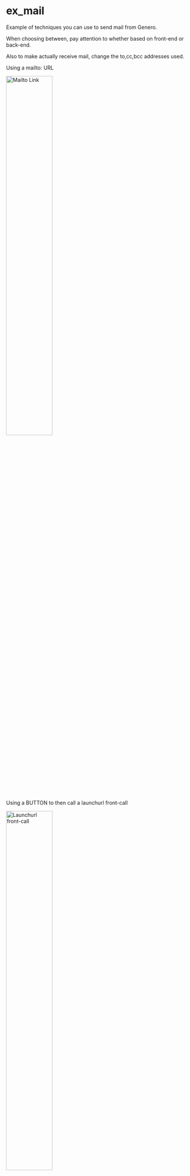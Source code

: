 # ex_mail
Example of techniques you can use to send mail from Genero.

When choosing between, pay attention to whether based on front-end or back-end.

Also to make actually receive mail, change the to,cc,bcc addresses used.

Using a mailto: URL

<img alt="Mailto Link" src="https://user-images.githubusercontent.com/13615993/32223101-ee31326a-bea0-11e7-89dd-b8e634969924.png" width="50%" />

Using a BUTTON to then call a launchurl front-call

<img alt="Launchurl front-call" src="https://user-images.githubusercontent.com/13615993/32223099-edf9e602-bea0-11e7-9650-2fd8f8a9d900.png" width="50%" />

Execute a mail script on the server such as "mail"

<img alt="Server script" src="https://user-images.githubusercontent.com/13615993/32223098-edc1bdae-bea0-11e7-9874-b4fee6001f36.png" width="50%" />

Interact with an SMTP Server

<img alt="SMTP Server" src="https://user-images.githubusercontent.com/13615993/32223097-ed8ab476-bea0-11e7-8e30-230e6e554390.png" width="50%" />


